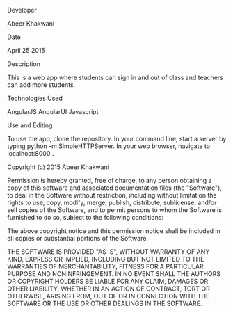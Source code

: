 Developer

Abeer Khakwani

Date

April 25 2015

Description

This is a web app where students can sign in and out of class and teachers can add more students.

Technologies Used

AngularJS
AngularUI
Javascript

Use and Editing

To use the app, clone the repository. In your command line, start a server by typing python -m SimpleHTTPServer. In your web browser, navigate to localhost:8000 .


Copyright (c) 2015 Abeer Khakwani

Permission is hereby granted, free of charge, to any person obtaining a copy of this software and associated documentation files (the "Software"), to deal in the Software without restriction, including without limitation the rights to use, copy, modify, merge, publish, distribute, sublicense, and/or sell copies of the Software, and to permit persons to whom the Software is furnished to do so, subject to the following conditions:

The above copyright notice and this permission notice shall be included in all copies or substantial portions of the Software.

THE SOFTWARE IS PROVIDED "AS IS", WITHOUT WARRANTY OF ANY KIND, EXPRESS OR IMPLIED, INCLUDING BUT NOT LIMITED TO THE WARRANTIES OF MERCHANTABILITY, FITNESS FOR A PARTICULAR PURPOSE AND NONINFRINGEMENT. IN NO EVENT SHALL THE AUTHORS OR COPYRIGHT HOLDERS BE LIABLE FOR ANY CLAIM, DAMAGES OR OTHER LIABILITY, WHETHER IN AN ACTION OF CONTRACT, TORT OR OTHERWISE, ARISING FROM, OUT OF OR IN CONNECTION WITH THE SOFTWARE OR THE USE OR OTHER DEALINGS IN THE SOFTWARE.
